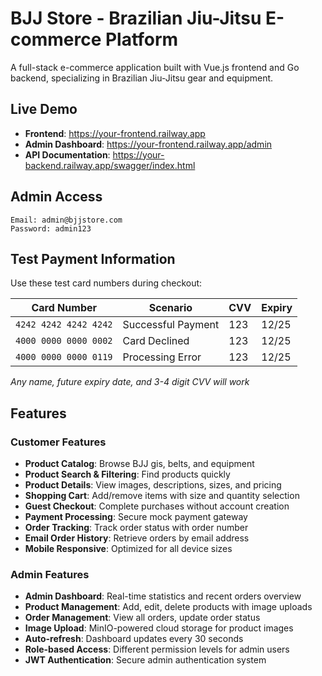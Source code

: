 # BJJ Store - Brazilian Jiu-Jitsu E-commerce Platform

A full-stack e-commerce application built with Vue.js frontend and Go backend, specializing in Brazilian Jiu-Jitsu gear and equipment.

## Live Demo

- **Frontend**: https://your-frontend.railway.app
- **Admin Dashboard**: https://your-frontend.railway.app/admin
- **API Documentation**: https://your-backend.railway.app/swagger/index.html

## Admin Access

```
Email: admin@bjjstore.com
Password: admin123
```

## Test Payment Information

Use these test card numbers during checkout:

| Card Number | Scenario | CVV | Expiry |
|------------|----------|-----|--------|
| `4242 4242 4242 4242` | Successful Payment | 123 | 12/25 |
| `4000 0000 0000 0002` | Card Declined | 123 | 12/25 |
| `4000 0000 0000 0119` | Processing Error | 123 | 12/25 |

*Any name, future expiry date, and 3-4 digit CVV will work*

## Features

### Customer Features
- **Product Catalog**: Browse BJJ gis, belts, and equipment
- **Product Search & Filtering**: Find products quickly
- **Product Details**: View images, descriptions, sizes, and pricing
- **Shopping Cart**: Add/remove items with size and quantity selection
- **Guest Checkout**: Complete purchases without account creation
- **Payment Processing**: Secure mock payment gateway
- **Order Tracking**: Track order status with order number
- **Email Order History**: Retrieve orders by email address
- **Mobile Responsive**: Optimized for all device sizes

### Admin Features
- **Admin Dashboard**: Real-time statistics and recent orders overview
- **Product Management**: Add, edit, delete products with image uploads
- **Order Management**: View all orders, update order status
- **Image Upload**: MinIO-powered cloud storage for product images
- **Auto-refresh**: Dashboard updates every 30 seconds
- **Role-based Access**: Different permission levels for admin users
- **JWT Authentication**: Secure admin authentication system


